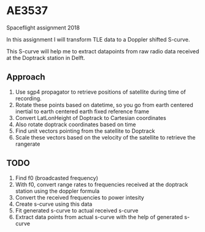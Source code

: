 # AE3537
Spaceflight assignment 2018

In this assignment I will transform TLE data to a Doppler shifted S-curve.

This S-curve will help me to extract datapoints from raw radio data received at the Doptrack station in Delft.

## Approach
1. Use sgp4 propagator to retrieve positions of satellite during time of recording.
2. Rotate these points based on datetime, so you go from earth centered inertial to earth centered earth fixed reference frame
3. Convert LatLonHeight of Doptrack to Cartesian coordinates
4. Also rotate doptrack coordinates based on time
5. Find unit vectors pointing from the satellite to Doptrack
6. Scale these vectors based on the velocity of the satellite to retrieve the rangerate

## TODO
1. Find f0 (broadcasted frequency)
2. With f0, convert range rates to frequencies received at the doptrack station using the doppler formula
3. Convert the received frequencies to power intesity
4. Create s-curve using this data
5. Fit generated s-curve to actual received s-curve
6. Extract data points from actual s-curve with the help of generated s-curve 